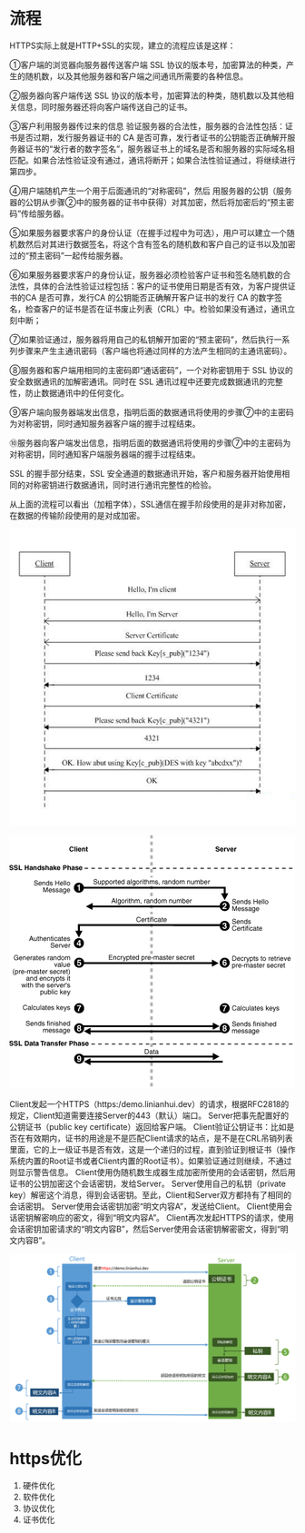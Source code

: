 
# 流程

HTTPS实际上就是HTTP+SSL的实现，建立的流程应该是这样：

①客户端的浏览器向服务器传送客户端 SSL 协议的版本号，加密算法的种类，产生的随机数，以及其他服务器和客户端之间通讯所需要的各种信息。

②服务器向客户端传送 SSL 协议的版本号，加密算法的种类，随机数以及其他相关信息，同时服务器还将向客户端传送自己的证书。

③客户利用服务器传过来的信息 验证服务器的合法性，服务器的合法性包括：证书是否过期，发行服务器证书的 CA 是否可靠，发行者证书的公钥能否正确解开服务器证书的“发行者的数字签名”，服务器证书上的域名是否和服务器的实际域名相匹配。如果合法性验证没有通过，通讯将断开；如果合法性验证通过，将继续进行第四步。

④用户端随机产生一个用于后面通讯的“对称密码”，然后 用服务器的公钥（服务器的公钥从步骤②中的服务器的证书中获得）对其加密，然后将加密后的“预主密码”传给服务器。

⑤如果服务器要求客户的身份认证（在握手过程中为可选），用户可以建立一个随机数然后对其进行数据签名，将这个含有签名的随机数和客户自己的证书以及加密过的“预主密码”一起传给服务器。

⑥如果服务器要求客户的身份认证，服务器必须检验客户证书和签名随机数的合法性，具体的合法性验证过程包括：客户的证书使用日期是否有效，为客户提供证书的CA 是否可靠，发行CA 的公钥能否正确解开客户证书的发行 CA 的数字签名，检查客户的证书是否在证书废止列表（CRL）中。检验如果没有通过，通讯立刻中断；

⑦如果验证通过，服务器将用自己的私钥解开加密的“预主密码”，然后执行一系列步骤来产生主通讯密码（客户端也将通过同样的方法产生相同的主通讯密码）。

⑧服务器和客户端用相同的主密码即“通话密码”，一个对称密钥用于 SSL 协议的安全数据通讯的加解密通讯。同时在 SSL 通讯过程中还要完成数据通讯的完整性，防止数据通讯中的任何变化。

⑨客户端向服务器端发出信息，指明后面的数据通讯将使用的步骤⑦中的主密码为对称密钥，同时通知服务器客户端的握手过程结束。

⑩服务器向客户端发出信息，指明后面的数据通讯将使用的步骤⑦中的主密码为对称密钥，同时通知客户端服务器端的握手过程结束。

SSL 的握手部分结束，SSL 安全通道的数据通讯开始，客户和服务器开始使用相同的对称密钥进行数据通讯，同时进行通讯完整性的检验。

从上面的流程可以看出（加粗字体），SSL通信在握手阶段使用的是非对称加密，在数据的传输阶段使用的是对成加密。

![https_flow](./img/http_simple_flow.jpeg)

![https_flow0](./img/https_simple_flow)

Client发起一个HTTPS（https:/demo.linianhui.dev）的请求，根据RFC2818的规定，Client知道需要连接Server的443（默认）端口。
Server把事先配置好的公钥证书（public key certificate）返回给客户端。
Client验证公钥证书：比如是否在有效期内，证书的用途是不是匹配Client请求的站点，是不是在CRL吊销列表里面，它的上一级证书是否有效，这是一个递归的过程，直到验证到根证书（操作系统内置的Root证书或者Client内置的Root证书）。如果验证通过则继续，不通过则显示警告信息。
Client使用伪随机数生成器生成加密所使用的会话密钥，然后用证书的公钥加密这个会话密钥，发给Server。
Server使用自己的私钥（private key）解密这个消息，得到会话密钥。至此，Client和Server双方都持有了相同的会话密钥。
Server使用会话密钥加密“明文内容A”，发送给Client。
Client使用会话密钥解密响应的密文，得到“明文内容A”。
Client再次发起HTTPS的请求，使用会话密钥加密请求的“明文内容B”，然后Server使用会话密钥解密密文，得到“明文内容B”。

![https_flow1](./img/https_flow1.png)


# https优化

1. 硬件优化
2. 软件优化
3. 协议优化
4. 证书优化
